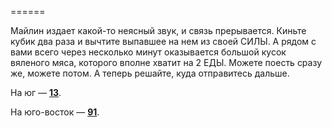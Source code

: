 ======

Майлин издает какой-то неясный звук, и связь прерывается. Киньте кубик два раза и вычтите выпавшее на нем из своей СИЛЫ. А рядом с вами всего через несколько минут оказывается большой кусок вяленого мяса, которого вполне хватит на 2 ЕДЫ. Можете поесть сразу же, можете потом. А теперь решайте, куда отправитесь дальше.

На юг — [**13**](#n_13).

На юго-восток — [**91**](#n_91).

